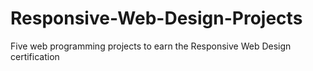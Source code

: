 # Responsive-Web-Design-Projects
 Five web programming projects to earn the Responsive Web Design certification
